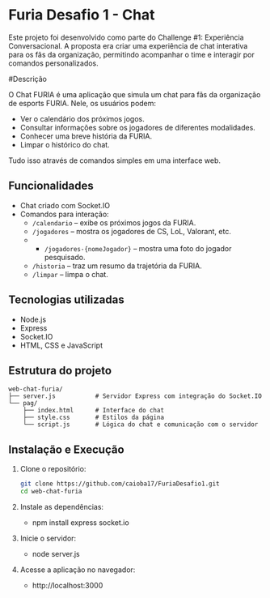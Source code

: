 # Furia Desafio 1 - Chat

Este projeto foi desenvolvido como parte do Challenge #1: Experiência Conversacional. A proposta era criar uma experiência de chat interativa para os fãs da organização, permitindo acompanhar o time e interagir por comandos personalizados.

#Descrição

O Chat FURIA é uma aplicação que simula um chat para fãs da organização de esports FURIA. Nele, os usuários podem:

-  Ver o calendário dos próximos jogos.
-  Consultar informações sobre os jogadores de diferentes modalidades.
-  Conhecer uma breve história da FURIA.
-  Limpar o histórico do chat.
  
Tudo isso através de comandos simples em uma interface web.

## Funcionalidades

- Chat criado com Socket.IO
- Comandos para interação:
  - `/calendario` – exibe os próximos jogos da FURIA.
  - `/jogadores` – mostra os jogadores de CS, LoL, Valorant, etc.
  - - `/jogadores-{nomeJogador}` – mostra uma foto do jogador pesquisado.
  - `/historia` – traz um resumo da trajetória da FURIA.
  - `/limpar` – limpa o chat.

## Tecnologias utilizadas

- Node.js
- Express
- Socket.IO
- HTML, CSS e JavaScript

## Estrutura do projeto

```text
web-chat-furia/
├── server.js           # Servidor Express com integração do Socket.IO
└── pag/
    ├── index.html      # Interface do chat
    ├── style.css       # Estilos da página
    └── script.js       # Lógica do chat e comunicação com o servidor
```


     

##  Instalação e Execução

1. Clone o repositório:
   ```bash 
   git clone https://github.com/caioba17/FuriaDesafio1.git
   cd web-chat-furia

2. Instale as dependências:
   
     - npm install express socket.io
  
3. Inicie o servidor:

   - node server.js
  
4. Acesse a aplicação no navegador:

   - http://localhost:3000




